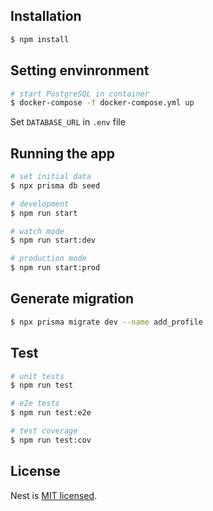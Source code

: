 ## Installation

```bash
$ npm install
```

## Setting envinronment

```bash
# start PostgreSQL in container
$ docker-compose -f docker-compose.yml up
```
Set `DATABASE_URL` in `.env` file 

## Running the app

```bash
# set initial data
$ npx prisma db seed

# development
$ npm run start

# watch mode
$ npm run start:dev

# production mode
$ npm run start:prod
```

## Generate migration
```bash
$ npx prisma migrate dev --name add_profile
```

## Test

```bash
# unit tests
$ npm run test

# e2e tests
$ npm run test:e2e

# test coverage
$ npm run test:cov
```

## License

Nest is [MIT licensed](LICENSE).
